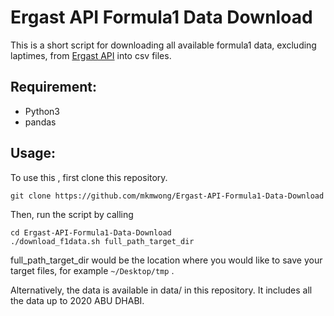 # Ergast API Formula1 Data Download
This is a short script for downloading all available formula1 data, excluding laptimes, from [Ergast API](http://ergast.com/mrd/) into csv files.

## Requirement:
- Python3
- pandas

## Usage: 

To use this , first clone this repository.
```
git clone https://github.com/mkmwong/Ergast-API-Formula1-Data-Download
```
Then, run the script by calling 
```
cd Ergast-API-Formula1-Data-Download
./download_f1data.sh full_path_target_dir
```
full_path_target_dir would be the location where you would like to save your target files, for example `~/Desktop/tmp` .

Alternatively, the data is available in data/ in this repository. It includes all the data up to 2020 ABU DHABI.
